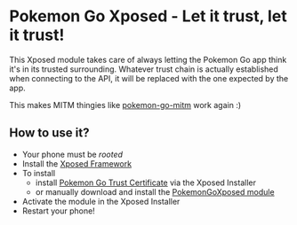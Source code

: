 # Pokemon Go Xposed - Let it trust, let it trust!

This Xposed module takes care of always letting the Pokemon Go app think it's in its trusted surrounding.
Whatever trust chain is actually established when connecting to the API, it will be replaced with the one expected by the app.

This makes MITM thingies like [pokemon-go-mitm](https://github.com/rastapasta/pokemon-go-mitm-node) work again :)

## How to use it?
* Your phone must be *rooted*
* Install the [Xposed Framework](http://repo.xposed.info/module/de.robv.android.xposed.installer)
* To install
  * install [Pokemon Go Trust Certificate](http://repo.xposed.info/module/de.rastapasta.android.xposed.pokemongo) via the Xposed Installer
  * or manually download and install the [PokemonGoXposed module](https://github.com/rastapasta/pokemon-go-xposed/releases/download/v1.1/PokemonGoXposed.apk)
* Activate the module in the Xposed Installer
* Restart your phone!

